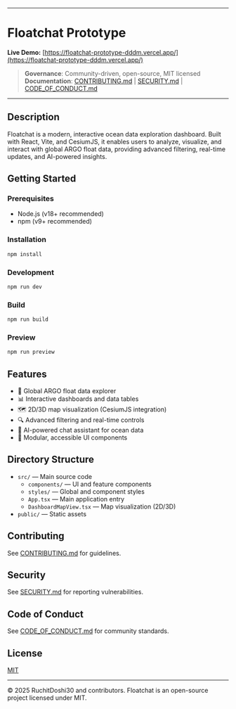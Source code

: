 
---

# Floatchat Prototype

**Live Demo:** [https://floatchat-prototype-dddm.vercel.app/](https://floatchat-prototype-dddm.vercel.app/)

> **Governance**: Community-driven, open-source, MIT licensed  
> **Documentation**: [CONTRIBUTING.md](CONTRIBUTING.md) | [SECURITY.md](SECURITY.md) | [CODE_OF_CONDUCT.md](CODE_OF_CONDUCT.md)

---

## Description
Floatchat is a modern, interactive ocean data exploration dashboard. Built with React, Vite, and CesiumJS, it enables users to analyze, visualize, and interact with global ARGO float data, providing advanced filtering, real-time updates, and AI-powered insights.

## Getting Started

### Prerequisites
- Node.js (v18+ recommended)
- npm (v9+ recommended)

### Installation
```sh
npm install
```

### Development
```sh
npm run dev
```

### Build
```sh
npm run build
```

### Preview
```sh
npm run preview
```

## Features
- 🌊 Global ARGO float data explorer
- 📊 Interactive dashboards and data tables
- 🗺️ 2D/3D map visualization (CesiumJS integration)
- 🔍 Advanced filtering and real-time controls
- 🤖 AI-powered chat assistant for ocean data
- 🧩 Modular, accessible UI components

## Directory Structure
- `src/` — Main source code
  - `components/` — UI and feature components
  - `styles/` — Global and component styles
  - `App.tsx` — Main application entry
  - `DashboardMapView.tsx` — Map visualization (2D/3D)
- `public/` — Static assets

## Contributing
See [CONTRIBUTING.md](CONTRIBUTING.md) for guidelines.

## Security
See [SECURITY.md](SECURITY.md) for reporting vulnerabilities.

## Code of Conduct
See [CODE_OF_CONDUCT.md](CODE_OF_CONDUCT.md) for community standards.

## License
[MIT](LICENSE)

---
© 2025 RuchitDoshi30 and contributors. Floatchat is an open-source project licensed under MIT.
